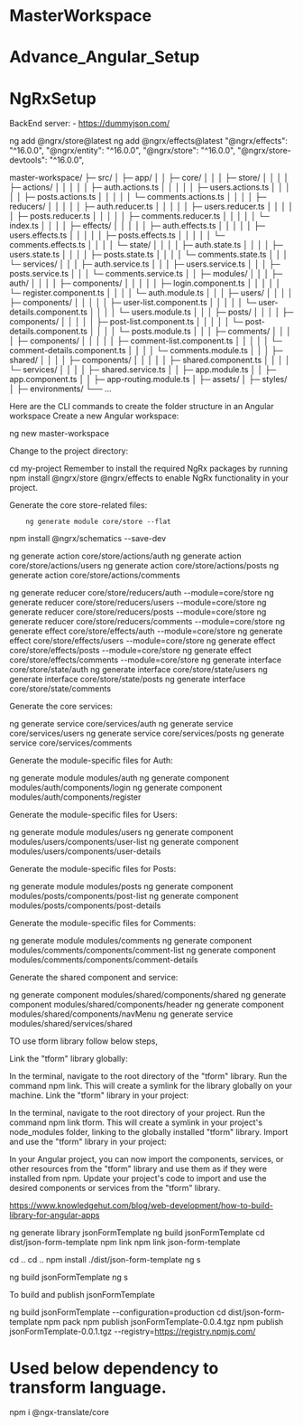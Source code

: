 # MasterWorkspace
# Advance_Angular_Setup
# NgRxSetup

BackEnd server: - https://dummyjson.com/

ng add @ngrx/store@latest
ng add @ngrx/effects@latest
    "@ngrx/effects": "^16.0.0",
    "@ngrx/entity": "^16.0.0",
    "@ngrx/store": "^16.0.0",
    "@ngrx/store-devtools": "^16.0.0",



master-workspace/
├─ src/
│   ├─ app/
│   │   ├─ core/
│   │   │   ├─ store/
│   │   │   │   ├─ actions/
│   │   │   │   │   ├─ auth.actions.ts
│   │   │   │   │   ├─ users.actions.ts
│   │   │   │   │   ├─ posts.actions.ts
│   │   │   │   │   └─ comments.actions.ts
│   │   │   │   ├─ reducers/
│   │   │   │   │   ├─ auth.reducer.ts
│   │   │   │   │   ├─ users.reducer.ts
│   │   │   │   │   ├─ posts.reducer.ts
│   │   │   │   │   ├─ comments.reducer.ts
│   │   │   │   │   └─ index.ts
│   │   │   │   ├─ effects/
│   │   │   │   │   ├─ auth.effects.ts
│   │   │   │   │   ├─ users.effects.ts
│   │   │   │   │   ├─ posts.effects.ts
│   │   │   │   │   └─ comments.effects.ts
│   │   │   │   └─ state/
│   │   │   │       ├─ auth.state.ts
│   │   │   │       ├─ users.state.ts
│   │   │   │       ├─ posts.state.ts
│   │   │   │       └─ comments.state.ts
│   │   │   └─ services/
│   │   │       ├─ auth.service.ts
│   │   │       ├─ users.service.ts
│   │   │       ├─ posts.service.ts
│   │   │       └─ comments.service.ts
│   │   ├─ modules/
│   │   │   ├─ auth/
│   │   │   │   ├─ components/
│   │   │   │   │   ├─ login.component.ts
│   │   │   │   │   └─ register.component.ts
│   │   │   │   └─ auth.module.ts
│   │   │   ├─ users/
│   │   │   │   ├─ components/
│   │   │   │   │   ├─ user-list.component.ts
│   │   │   │   │   └─ user-details.component.ts
│   │   │   │   └─ users.module.ts
│   │   │   ├─ posts/
│   │   │   │   ├─ components/
│   │   │   │   │   ├─ post-list.component.ts
│   │   │   │   │   └─ post-details.component.ts
│   │   │   │   └─ posts.module.ts
│   │   │   ├─ comments/
│   │   │   │   ├─ components/
│   │   │   │   │   ├─ comment-list.component.ts
│   │   │   │   │   └─ comment-details.component.ts
│   │   │   │   └─ comments.module.ts
│   │   │   ├─ shared/
│   │   │   │   ├─ components/
│   │   │   │   │   ├─ shared.component.ts
│   │   │   │   └─ services/
│   │   │   │       ├─ shared.service.ts
│   │   ├─ app.module.ts
│   │   ├─ app.component.ts
│   │   ├─ app-routing.module.ts
│   ├─ assets/
│   ├─ styles/
│   ├─ environments/
└── ...




Here are the CLI commands to create the folder structure in an Angular workspace
Create a new Angular workspace:


ng new master-workspace


Change to the project directory:

cd my-project
Remember to install the required NgRx packages by running 
npm install @ngrx/store @ngrx/effects to enable NgRx functionality in your project.

Generate the core store-related files:

        ng generate module core/store --flat

npm install @ngrx/schematics --save-dev



ng generate action core/store/actions/auth
ng generate action core/store/actions/users
ng generate action core/store/actions/posts
ng generate action core/store/actions/comments

ng generate reducer core/store/reducers/auth --module=core/store
ng generate reducer core/store/reducers/users --module=core/store
ng generate reducer core/store/reducers/posts --module=core/store
ng generate reducer core/store/reducers/comments --module=core/store
ng generate effect core/store/effects/auth --module=core/store
ng generate effect core/store/effects/users --module=core/store
ng generate effect core/store/effects/posts --module=core/store
ng generate effect core/store/effects/comments --module=core/store
ng generate interface core/store/state/auth
ng generate interface core/store/state/users
ng generate interface core/store/state/posts
ng generate interface core/store/state/comments


Generate the core services:

ng generate service core/services/auth
ng generate service core/services/users
ng generate service core/services/posts
ng generate service core/services/comments


Generate the module-specific files for Auth:

ng generate module modules/auth
ng generate component modules/auth/components/login
ng generate component modules/auth/components/register


Generate the module-specific files for Users:

ng generate module modules/users
ng generate component modules/users/components/user-list
ng generate component modules/users/components/user-details


Generate the module-specific files for Posts:

ng generate module modules/posts
ng generate component modules/posts/components/post-list
ng generate component modules/posts/components/post-details


Generate the module-specific files for Comments:

ng generate module modules/comments
ng generate component modules/comments/components/comment-list
ng generate component modules/comments/components/comment-details


Generate the shared component and service:

ng generate component modules/shared/components/shared
ng generate component modules/shared/components/header
ng generate component modules/shared/components/navMenu
ng generate service modules/shared/services/shared










TO use tform library follow below steps,




Link the "tform" library globally:

In the terminal, navigate to the root directory of the "tform" library.
Run the command npm link. This will create a symlink for the library globally on your machine.
Link the "tform" library in your project:

In the terminal, navigate to the root directory of your project.
Run the command npm link tform. This will create a symlink in your project's node_modules folder, linking to the globally installed "tform" library.
Import and use the "tform" library in your project:

In your Angular project, you can now import the components, services, or other resources from the "tform" library and use them as if they were installed from npm.
Update your project's code to import and use the desired components or services from the "tform" library.


https://www.knowledgehut.com/blog/web-development/how-to-build-library-for-angular-apps
<!-- npm publish -if want to publish -->
ng generate library jsonFormTemplate
ng build jsonFormTemplate
cd dist/json-form-template
npm link
npm link json-form-template

cd ..
cd ..
npm install ./dist/json-form-template
ng s

ng build jsonFormTemplate
ng s



To build and publish jsonFormTemplate

ng build jsonFormTemplate --configuration=production
cd dist/json-form-template
npm pack
npm publish jsonFormTemplate-0.0.4.tgz
npm publish jsonFormTemplate-0.0.1.tgz --registry=https://registry.npmjs.com/


# Used below dependency to transform language.
npm i @ngx-translate/core
